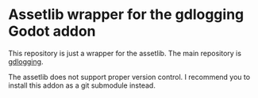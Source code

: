 # Assetlib wrapper for the gdlogging Godot addon

This repository is just a wrapper for the assetlib.
The main repository is [gdlogging](https://github.com/raldone01/godot_addon_gdlogging).

The assetlib does not support proper version control.
I recommend you to install this addon as a git submodule instead.
